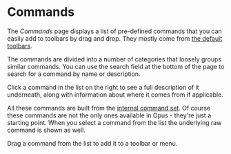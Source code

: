 # Commands

The *Commands* page displays a list of pre-defined commands that you can easily add to toolbars by drag and drop. They mostly come from [the default toolbars](/Manual/basic_concepts/the_lister/toolbars/the_default_toolbars/README.md).

The commands are divided into a number of categories that loosely groups similar commands. You can use the search field at the bottom of the page to search for a command by name or description.

Click a command in the list on the right to see a full description of it underneath, along with information about where it comes from if applicable.

All these commands are built from the [internal command set](/Manual/reference/command_reference/internal_commands/README.md). Of course these commands are not the only ones available in Opus - they're just a starting point. When you select a command from the list the underlying raw command is shown as well.

Drag a command from the list to add it to a toolbar or menu.
